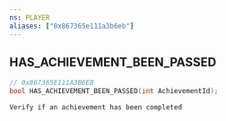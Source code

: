 ```yaml
---
ns: PLAYER
aliases: ["0x867365e111a3b6eb"]
---
```

## HAS_ACHIEVEMENT_BEEN_PASSED

```c
// 0x867365E111A3B6EB
bool HAS_ACHIEVEMENT_BEEN_PASSED(int AchievementId);
```

```
Verify if an achievement has been completed
```
